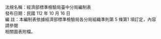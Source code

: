 法規名稱：經濟部標準檢驗局臺中分局編制表  
發布日期：民國 112 年 10 月 16 日  
編 註：本編制表依據經濟部標準檢驗局各分局組織準則第 5 條第1 項訂定，內容請參閱  
相關圖表附檔。  


